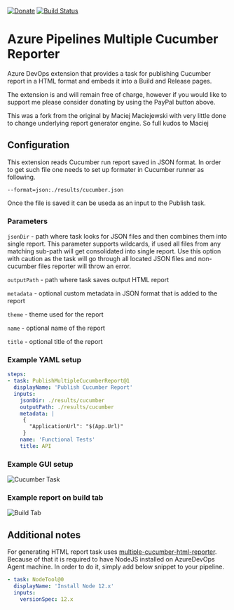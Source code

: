 [![Donate](https://img.shields.io/static/v1?logo=paypal&label=PayPal&message=Donate&color=yellow)](https://www.paypal.com/cgi-bin/webscr?cmd=_s-xclick&hosted_button_id=ZH953HFWKBJFA)
[![Build Status](https://dev.azure.com/maciejmaciejewski-dev/extensions/_apis/build/status/maciejmaciejewski.azure-pipelines-cucumber?branchName=master)](https://dev.azure.com/maciejmaciejewski-dev/extensions/_build/latest?definitionId=15&branchName=master)

# Azure Pipelines Multiple Cucumber Reporter

Azure DevOps extension that provides a task for publishing Cucumber report in a HTML format and embeds it into a Build and Release pages.

The extension is and will remain free of charge, however if you would like to support me please consider donating by using the PayPal button above.

This was a fork from the original by Maciej Maciejewski with very little done to change underlying report generator engine.  So full kudos to Maciej

## Configuration

This extension reads Cucumber run report saved in JSON format. In order to get such file one needs to set up formater in Cucumber runner as following.

```
--format=json:./results/cucumber.json
```

Once the file is saved it can be useda as an input to the Publish task.

### Parameters

`jsonDir` - path where task looks for JSON files and then combines them into single report. This parameter supports wildcards, if used all files from any matching sub-path will get consolidated into single report. Use this option with caution as the task will go through all located JSON files and non-cucumber files reporter will throw an error.

`outputPath` - path where task saves output HTML report

`metadata` - optional custom metadata in JSON format that is added to the report

`theme` - theme used for the report

`name` - optional name of the report

`title` - optional title of the report

### Example YAML setup

```YAML
steps:
- task: PublishMultipleCucumberReport@1
  displayName: 'Publish Cucumber Report'
  inputs:
    jsonDir: ./results/cucumber
    outputPath: ./results/cucumber
    metadata: |
     {
       "ApplicationUrl": "$(App.Url)"
     }
    name: 'Functional Tests'
    title: API
```

### Example GUI setup

![Cucumber Task](images/gui-configuration.png)

### Example report on build tab

![Build Tab](images/build-tab.png)

## Additional notes

For generating HTML report task uses [multiple-cucumber-html-reporter](https://www.npmjs.com/package/multiple-cucumber-html-reporter).
Because of that it is required to have NodeJS installed on AzureDevOps Agent machine. In order to do it, simply add below snippet to your pipeline.

```YAML
- task: NodeTool@0
  displayName: 'Install Node 12.x'
  inputs:
    versionSpec: 12.x
```

